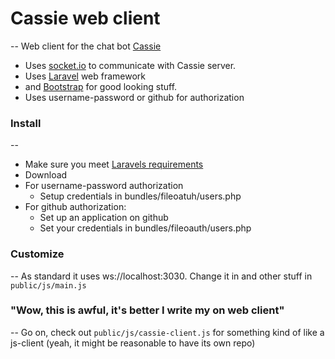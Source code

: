 # Cassie web client
--
Web client for the chat bot [Cassie](https://github.com/olyckne/cassie)

- Uses [socket.io](http://socket.io) to communicate with Cassie server.
- Uses [Laravel](http://laravel.com/) web framework
- and [Bootstrap](http://getbootstrap.com) for good looking stuff.
- Uses username-password or github for authorization

### Install
--
- Make sure you meet [Laravels requirements](http://laravel.com/docs/install#requirements) 
- Download
- For username-password authorization
  - Setup credentials in bundles/fileoatuh/users.php  
- For github authorization:
  - Set up an application on github
  - Set your credentials in bundles/fileoauth/users.php

### Customize
--
As standard it uses ws://localhost:3030.
Change it in and other stuff in `public/js/main.js`

### "Wow, this is awful, it's better I write my on web client"
--
Go on, check out `public/js/cassie-client.js` for something kind of like a js-client (yeah, it might be reasonable to have its own repo)

